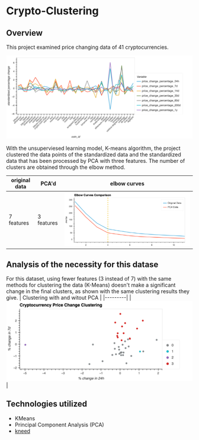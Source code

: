 # Crypto-Clustering

## Overview
This project examined price changing data of 41 cryptocurrencies.

![Cryptocurrency price changes](/images/standardizedData.png)

With the unsuperviesed learning model, K-means algorithm, the project clustered the data points of the standardized data and the standardized data that has been processed by PCA with three features. The number of clusters are obtained through the elbow method.

| original data | PCA'd                     | elbow curves |
|---------------|---------------------------|-------------|
| 7 features    | 3 features | ![Elbow curves comparison](/images/elbowCurvesComparison.png) |

## Analysis of the necessity for this datase
For this dataset, using fewer features (3 instead of 7) with the same methods for clustering the data (K-Means) doesn't make a significant change in the final clusters, as shown with the same clustering results they give.
| Clustering with and witout PCA |
|---------|
| ![Data clusteriing](/images/clusteringComparison.png) |

  


## Technologies utilized
* KMeans
* Principal Component Analysis (PCA)
* [kneed](https://github.com/arvkevi/kneed)

